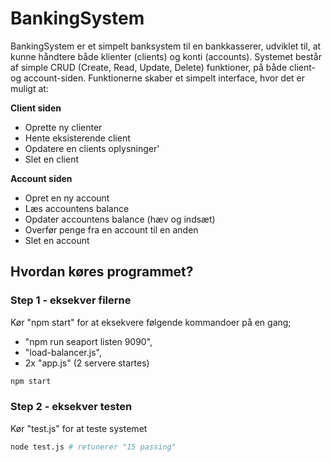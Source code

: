 # BankingSystem
BankingSystem er et simpelt banksystem til en bankkasserer, udviklet til, at kunne håndtere både klienter (clients) og konti (accounts). Systemet består af simple CRUD (Create, Read, Update, Delete) funktioner, på både client- og account-siden. Funktionerne skaber et simpelt interface, hvor det er muligt at:

**Client siden**
* Oprette ny clienter
* Hente eksisterende client
* Opdatere en clients oplysninger'
* Slet en client

**Account siden**
* Opret en ny account
* Læs accountens balance
* Opdater accountens balance (hæv og indsæt)
* Overfør penge fra en account til en anden
* Slet en account

## Hvordan køres programmet?
### Step 1 - eksekver filerne
Kør "npm start" for at eksekvere følgende kommandoer på en gang;
* "npm run seaport listen 9090", 
* "load-balancer.js", 
* 2x "app.js" (2 servere startes)

```bash
npm start
```

### Step 2 - eksekver testen
Kør "test.js" for at teste systemet

```bash
node test.js # retunerer "15 passing"
```

